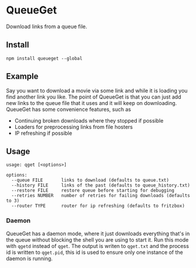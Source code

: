 # QueueGet
Download links from a queue file.

## Install
```
npm install queueget --global
```

## Example
Say you want to download a movie via some link and while it is loading you find another link you like. The point
of QueueGet is that you can just add new links to the queue file that it uses and it will keep on downloading. QueueGet 
has some convenience features, such as 
* Continuing broken downloads where they stopped if possible
* Loaders for preprocessing links from file hosters
* IP refreshing if possible

## Usage
```
usage: qget [<options>]

options:
  --queue FILE       links to download (defaults to queue.txt)
  --history FILE     links of the past (defaults to queue_history.txt)
  --restore FILE     restore queue before starting for debugging
  --retries NUMBER   number of retries for failing downloads (defaults to 3)
  --router TYPE      router for ip refreshing (defaults to fritzbox)

```

### Daemon
QueueGet has a daemon mode, where it just downloads everything that's in the queue without blocking the shell you are 
using to start it. Run this mode with `qgetd` instead of `qget`. The output is writen to `qget.txt` and the process id
is written to `qget.pid`, this id is used to ensure only one instance of the daemon is running.
